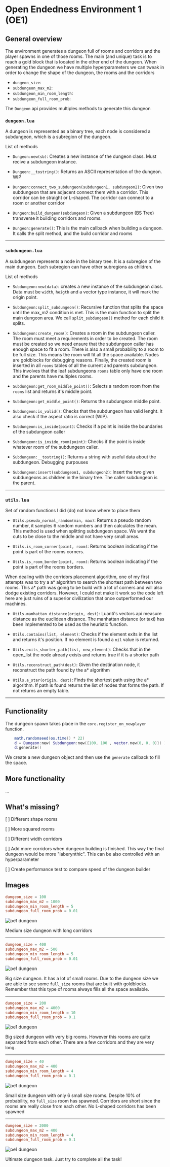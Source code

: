 # Open Endedness Environment 1 (OE1)

## General overview

The environment generates a dungeon full of rooms and corridors and the player spawns in one of those rooms. The main (and unique) task is to reach a gold block that is located in the other end of the dungeon. When generating the dungeon we have multiple hyperparameters we can tweak in order to change the shape of the dungeon, the rooms and the corridors

* `dungeon_size`:
* `subdungeon_max_m2`:
* `subdungeon_min_room_length`:
* `subdungeon_full_room_prob`:

The `Dungeon` api provides multiples methods to generate this dungeon

### `dungeon.lua`

A dungeon is represented as a binary tree, each node is considered a subdungeon, which is a subregion of the dungeon.

List of methods

* `Dungeon:new(sb)`: Creates a new instance of the dungeon class. Must recive a subdungeon instance.

* `Dungeon:__tostring()`: Returns an ASCII representation of the dungeon. WIP

* `Dungeon:connect_two_subdungeon(subdungeon1, subdungeon2)`: Given two subdungeon that are adjacent connect them with a corridor. This corridor can be straight or L-shaped. The corridor can connect to a room or another corridor

* `Dungeon:build_dungeon(subdungeon)`: Given a subdungeon (BS Tree) transverse it building corridors and rooms.

* `Dungeon:generate()`: This is the main callback when building a dungeon. It calls the split method, and the build corridor and rooms

---

### `subdungeon.lua`

A subdungeon represents a node in the binary tree. It is a subregion of the main dungeon. Each subregion can have other subregions as children.

List of methods

* `Subdungeon:new(data)`: creates a new instance of the subdungeon class. Data must be `width`, `heigth` and a vector type instance, it will mark the origin point.

* `Subdungeon:split_subdungeon()`: Recursive function that splits the space until the max_m2 condition is met. This is the main function to split the main dungeon area. We call `split_subdungeon()` method for each child it splits.

* `Subdungeon:create_room()`: Creates a room in the subdungeon caller. The room must meet a requirements in order to be created. The room must be created so we need ensure that the subdungeon caller has enough space to fit a room. There is also a small probability to a room to be full size. This means the room will fit all the space available. Nodes are goldblocks for debugging reasons. Finally, the created room is inserted in all `rooms` tables of all the current and parents subdungeon. This involves that the leaf subdungeons `rooms` table only have one room and the parents have multiples rooms.

* `Subdungeon:get_room_middle_point()`: Selects a random room from the `rooms` list and returns it's middle point.

* `Subdungeon:get_middle_point()`: Returns the subdungeon middle point.

* `Subdungeon:is_valid()`: Checks that the subdungeon has valid lenght. It also check if the aspect ratio is correct (WIP).

* `Subdungeon:is_inside(point)`: Checks if a point is inside the boundaries of the subdungeon caller

* `Subdungeon:is_inside_room(point)`: Checks if the point is inside whatever room of the subdungeon caller.

* `Subdungeon:__tostring()`: Returns a string with useful data about the subdungeon. Debugging purpouses

* `Subdungeon:insert(subdungeon1, subdungeon2)`: Insert the two given subdungeons as children in the binary tree. The caller subdungeon is the parent.

---

### `utils.lua`

Set of random functions I did (do) not know where to place them

* `Utils.pseudo_normal_random(min, max)`: Returns a pseudo random number, it samples 6 random numbers and then calculates the mean. This method is used when splitting subdungeon space. We want the cuts to be close to the middle and not have very small areas.

* `Utils.is_room_corner(point, room)`: Returns boolean indicating if the point is part of the rooms corners.

* `Utils.is_room_border(point, room)`: Returns boolean indicating if the point is part of the rooms borders.

When dealing with the corridors placement algorithm, one of my first attempts was to try a a* algorithm to search the shortest path between two rooms. This a* path was going to be build with a lot of corners and will also dodge existing corridors. However, I could not make it work so the code left here are just ruins of a superior civilization that once outperformed our machines.

* `Utils.manhattan_distance(origin, dest)`: Luanti's vectors api measure distance as the euclidean distance. The manhattan distance (or taxi) has been implemented to be used as the heuristic function.

* `Utils.contains(list, element)`: Checks if the element exits in the list and returns it's position. If no element is found a `nil` value is returned.

* `Utils.exits_shorter_path(list, new_element)`: Checks that in the open_list the node already exists and returns true if it is a shorter path

* `Utils.reconstruct_path(dest)`: Given the destination node, it reconstruct the path found by the a* algorithm

* `Utils.a_star(origin, dest)`: Finds the shortest path using the a* algorithm. If path is found returns the list of nodes that forms the path. If not returns an empty table.

---

## Functionality

The dungeon spawn takes place in the `core.register_on_newplayer` function.

```lua
    math.randomseed(os.time() * 22)
	d = Dungeon:new( Subdungeon:new({100, 100 , vector.new(0, 0, 0)}) )
	d:generate()
```

We create a new dungeon object and then use the `generate` callback to fill the space.

## More functionality

...

## What's missing?

[ ] Different shape rooms

[ ] More squared rooms

[ ] Different width corridors

[ ] Add more corridors when dungeon building is finished. This way the final dungeon would be more "laberynthic". This can be also controlled with an hyperparameter

[ ] Create performance test to compare speed of the dungeon builder

## Images

```conf
dungeon_size = 100
subdungeon_max_m2 = 1000
subdungeon_min_room_length = 5
subdungeon_full_room_prob = 0.01
```

![oe1 dungeon](./img/dungeon1)

Medium size dungeon with long corridors

---

```conf
dungeon_size = 400
subdungeon_max_m2 = 500
subdungeon_min_room_length = 5
subdungeon_full_room_prob = 0.01
```

![oe1 dungeon](./img/dungeon2)

Big size dungeon. It has a lot of small rooms. Due to the dungeon size we are able to see some `full_size` rooms that are built with goldblocks. Remember that this type of rooms always fills all the space available.

---

```conf
dungeon_size = 200
subdungeon_max_m2 = 4000
subdungeon_min_room_length = 10
subdungeon_full_room_prob = 0.1
```

![oe1 dungeon](./img/dungeon3)

Big sized dungeon with very big rooms. However this rooms are quite separated from each other. There are a few corridors and they are very long.

---

```conf
dungeon_size = 40
subdungeon_max_m2 = 400
subdungeon_min_room_length = 4
subdungeon_full_room_prob = 0.1
```

![oe1 dungeon](./img/dungeon4)

Small size dungeon with only 6 small size rooms. Despite 10% of probability, no `full_size` room has spawned. Corridors are short since the rooms are really close from each other. No L-shaped corridors has been spawned

---

```conf
dungeon_size = 2000
subdungeon_max_m2 = 400
subdungeon_min_room_length = 4
subdungeon_full_room_prob = 0.1
```

![oe1 dungeon](./img/dungeon5)

Ultimate dungeon task. Just try to complete all the task!
